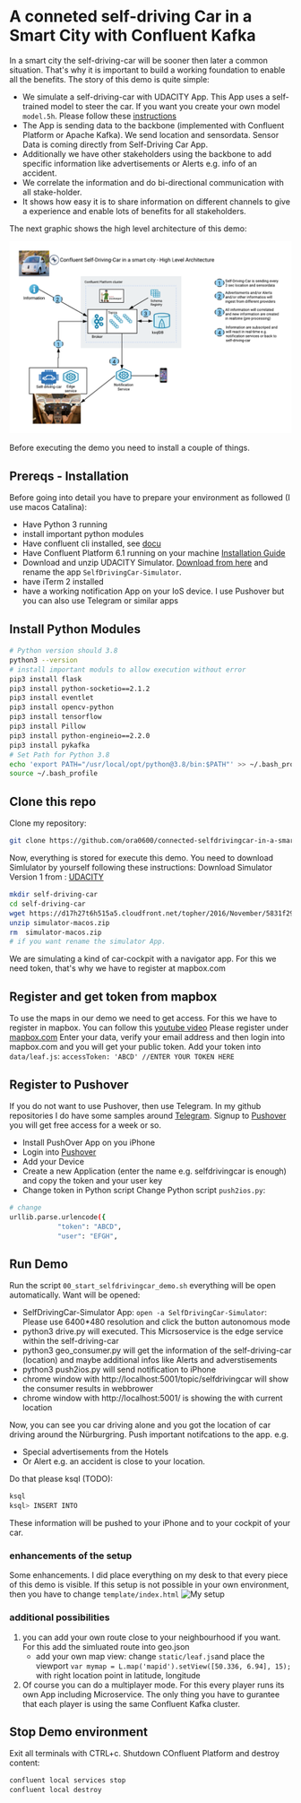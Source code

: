 # A conneted self-driving Car in a Smart City with Confluent Kafka
In a smart city the self-driving-car will be sooner then later a common situation. That's why it is important to build a working foundation to enable all the benefits.
The story of this demo is quite simple:
* We simulate a self-driving-car with UDACITY App. This App uses a self-trained model to steer the car. If you want you create your own model `model.5h`. Please follow these [instructions](createModel/Readme.md)
* The App is sending data to the backbone (implemented with Confluent Platform or Apache Kafka). We send location and sensordata. Sensor Data is coming directly from Self-Driving Car App.
* Additionally we have other stakeholders using the backbone to add specific information like advertisements or Alerts e.g. info of an accident. 
* We correlate the information and do bi-directional communication with all stake-holder.
* It shows how easy it is to share information on different channels to give a experience and enable lots of benefits for all stakeholders. 

The next graphic shows the high level architecture of this demo:

![Architecture](images/self-driving-car-demo-architecture.png)

Before executing the demo you need to install a couple of things.

## Prereqs - Installation
Before going into detail you have to prepare your environment as followed (I use macos Catalina):
* Have Python 3 running
* install important python modules
* Have confluent cli installed, see [docu](https://docs.confluent.io/confluent-cli/current/installing.html)
* Have Confluent Platform 6.1 running on your machine [Installation Guide](https://docs.confluent.io/platform/current/installation/installing_cp/zip-tar.html#prod-kafka-cli-install)
* Download and unzip UDACITY Simulator. [Download from here](https://github.com/udacity/self-driving-car-sim) and rename the app `SelfDrivingCar-Simulator`.
* have iTerm 2 installed
* have a working notification App on your IoS device. I use Pushover but you can also use Telegram or similar apps

## Install Python Modules
```bash
# Python version should 3.8
python3 --version
# install important moduls to allow execution without error
pip3 install flask
pip3 install python-socketio==2.1.2
pip3 install eventlet
pip3 install opencv-python
pip3 install tensorflow
pip3 install Pillow
pip3 install python-engineio==2.2.0
pip3 install pykafka
# Set Path for Python 3.8
echo 'export PATH="/usr/local/opt/python@3.8/bin:$PATH"' >> ~/.bash_profile
source ~/.bash_profile
```
## Clone this repo
Clone my repository:
```bash
git clone https://github.com/ora0600/connected-selfdrivingcar-in-a-smartcity-with-Confluent-Kafka.git
```
Now, everything is stored for execute this demo.
You need to download Simlulator by yourself following these instructions:
Download Simulator Version 1 from : [UDACITY](https://github.com/udacity/self-driving-car-sim)
```bash
mkdir self-driving-car
cd self-driving-car
wget https://d17h27t6h515a5.cloudfront.net/topher/2016/November/5831f290_simulator-macos/simulator-macos.zip
unzip simulator-macos.zip 
rm  simulator-macos.zip 
# if you want rename the simulator App. 
```
We are simulating a kind of car-cockpit with a navigator app. For this we need token, that's why we have to register at mapbox.com

## Register and get token from mapbox
To use the maps in our demo we need to get access. For this we have to register in mapbox.
You can follow this [youtube video](https://www.youtube.com/watch?v=vD9Ic8KqEDw)
Please register under [mapbox.com](https://account.mapbox.com/auth/signin/?route-to=%22https://account.mapbox.com/access-tokens/%22)
Enter your data, verify your email address and then login into mapbox.com and you will get your public token.
Add your token into `data/leaf.js`: `accessToken: 'ABCD' //ENTER YOUR TOKEN HERE`

## Register to Pushover
If you do not want to use Pushover, then use Telegram. In my github repositories I do have some samples around [Telegram](https://github.com/ora0600/apache-kafka-as-a-service-by-confluent/tree/master/webinar1).
Signup to [Pushover](https://pushover.net/login) you will get free access for a week or so.
* Install PushOver App on you iPhone
* Login into [Pushover](https://pushover.net/login)
* Add your Device
* Create a new Application (enter the name e.g. selfdrivingcar is enough) and copy the token and your user key
* Change token in Python script
Change Python script `push2ios.py`:
```bash
# change 
urllib.parse.urlencode({
            "token": "ABCD",
            "user": "EFGH",
```

## Run Demo

Run the script `00_start_selfdrivingcar_demo.sh` everything will be open automatically.
Want will be opened:
*  SelfDrivingCar-Simulator App: `open -a SelfDrivingCar-Simulator`: Please use 6400*480 resolution and click the button autonomous mode
* python3 drive.py will executed. This Micrsoservice is the edge service within the self-driving-car
* python3 geo_consumer.py will get the information of the self-driving-car (location) and maybe additional infos like Alerts and adverstisements
* python3 push2ios.py will send notification to iPhone 
* chrome window with http://localhost:5001/topic/selfdrivingcar will show the consumer results in webbrower
* chrome window with http://localhost:5001/ is showing the with current location

Now, you can see you car driving alone and you got the location of car driving around the Nürburgring.
Push important notifcations to the app. e.g.
* Special advertisements from the Hotels
* Or Alert e.g. an accident is close to your location.

Do that please ksql (TODO):
```bash
ksql
ksql> INSERT INTO
```

These information will be pushed to your iPhone and to your cockpit of your car.

### enhancements of the setup
Some enhancements. I did place everything on my desk to that every piece of this demo is visible. If this setup is not possible in your own environment, then you have to change `template/index.html`
![My setup](images/my_setup.png)


### additional possibilities

1. you can add your own route close to your neighbourhood if you want. For this add the simluated route into geo.json
    * add your own map view: change `static/leaf.js`and place the viewport `var mymap = L.map('mapid').setView([50.336, 6.94], 15);` with right location point in latitude, longitude
2. Of course you can do a multiplayer mode. For this every player runs its own App including Microservice. The only thing you have to gurantee that each player is using the same Confluent Kafka cluster.

## Stop Demo environment

Exit all terminals with CTRL+c.
Shutdown COnfluent Platform and destroy content:
```bash
confluent local services stop
confluent local destroy
```